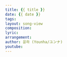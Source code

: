 ```yaml
---
title: {{ title }}
date: {{ date }}
tags:
layout: song-view
composition:
lyric:
arrangement:
author: 윤하 (Younha/ユンナ)
youtube:
---
```

